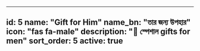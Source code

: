 
---
id: 5
name: "Gift for Him"
name_bn: "তার জন্য উপহার"
icon: "fas fa-male"
description: "🎁 স্পেশাল gifts for men"
sort_order: 5
active: true
---
